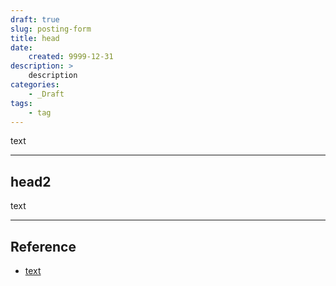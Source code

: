 ```yaml
---
draft: true
slug: posting-form
title: head
date:
    created: 9999-12-31
description: >
    description
categories:
    - _Draft
tags:
    - tag
---
```


text

<!-- more -->

---

## head2

text

---
## Reference
- [text]()
